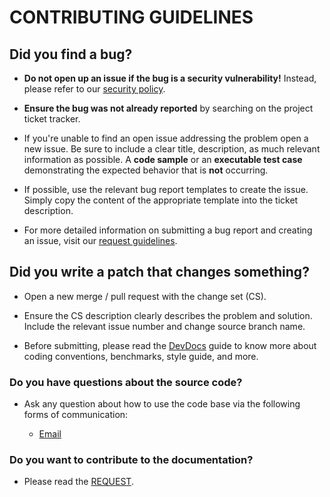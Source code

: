 # CONTRIBUTING GUIDELINES

## **Did you find a bug?**

- **Do not open up an issue if the bug is a security vulnerability!** Instead, please refer to our [security policy](./SECURITY.md).

- **Ensure the bug was not already reported** by searching on the project ticket tracker.

- If you're unable to find an open issue addressing the problem open a new issue. Be sure to include a clear title, description, as much relevant information as possible. A **code sample** or an **executable test case** demonstrating the expected behavior that is **not** occurring.

- If possible, use the relevant bug report templates to create the issue. Simply copy the content of the appropriate template into the ticket description.

- For more detailed information on submitting a bug report and creating an issue, visit our [request guidelines](./REQUEST.md).

## **Did you write a patch that changes something?**

- Open a new merge / pull request with the change set (CS).

- Ensure the CS description clearly describes the problem and solution. Include the relevant issue number and change source branch name.

- Before submitting, please read the [DevDocs](./DEVDOCS.md) guide to know more about coding conventions, benchmarks, style guide, and more.

### **Do you have questions about the source code?**

- Ask any question about how to use the code base via the following forms of communication:

  - [Email](mailto:admin@connechub.com?subject=CONTRIBUTE)

### **Do you want to contribute to the documentation?**

- Please read the [REQUEST](./REQUEST.md).
